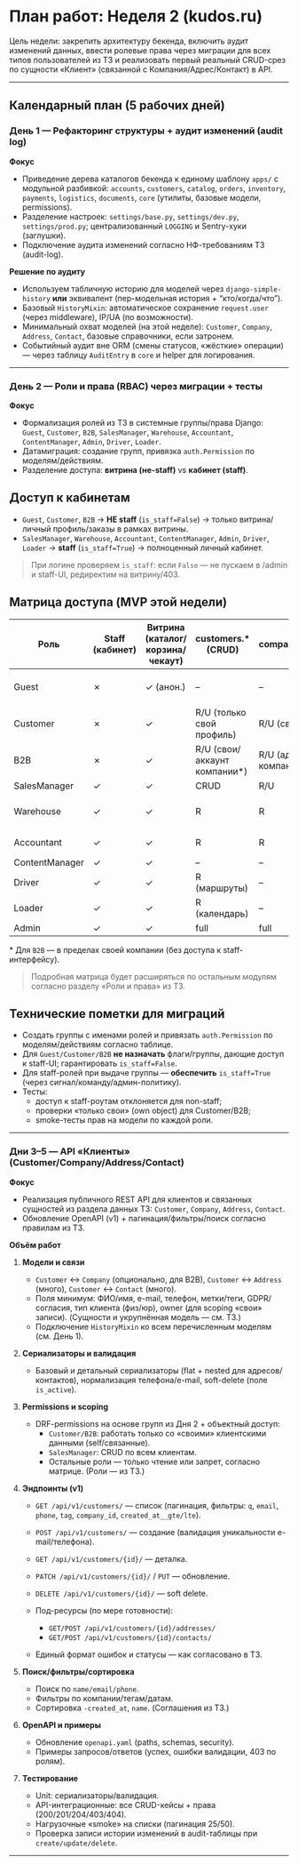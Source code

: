 # План работ: Неделя 2 (kudos.ru)

Цель недели: закрепить архитектуру бекенда, включить аудит изменений данных, ввести ролевые права через миграции для всех типов пользователей из ТЗ и реализовать первый реальный CRUD-срез по сущности «Клиент» (связанной с Компания/Адрес/Контакт) в API.

---

## Календарный план (5 рабочих дней)

### День 1 — Рефакторинг структуры + аудит изменений (audit log)

**Фокус**

- Приведение дерева каталогов бекенда к единому шаблону `apps/` с модульной разбивкой: `accounts`, `customers`, `catalog`, `orders`, `inventory`, `payments`, `logistics`, `documents`, `core` (утилиты, базовые модели, permissions).
- Разделение настроек: `settings/base.py`, `settings/dev.py`, `settings/prod.py`; централизованный `LOGGING` и Sentry-хуки (заглушки).
- Подключение аудита изменений согласно НФ-требованиям ТЗ (audit-log).

**Решение по аудиту**

- Используем табличную историю для моделей через `django-simple-history` **или** эквивалент (пер-модельная история + “кто/когда/что”).
- Базовый `HistoryMixin`: автоматическое сохранение `request.user` (через middleware), IP/UA (по возможности).
- Минимальный охват моделей (на этой неделе): `Customer`, `Company`, `Address`, `Contact`, базовые справочники, если затронем.
- Событийный аудит вне ORM (смены статусов, «жёсткие» операции) — через таблицу `AuditEntry` в `core` и helper для логирования.

---

### День 2 — Роли и права (RBAC) через миграции + тесты

**Фокус**

- Формализация ролей из ТЗ в системные группы/права Django:  
  `Guest`, `Customer`, `B2B`, `SalesManager`, `Warehouse`, `Accountant`, `ContentManager`, `Admin`, `Driver`, `Loader`.
- Датамиграция: создание групп, привязка `auth.Permission` по моделям/действиям.
- Разделение доступа: **витрина (не-staff)** vs **кабинет (staff)**.

## Доступ к кабинетам

- `Guest`, `Customer`, `B2B` → **НЕ staff** (`is_staff=False`) → только витрина/личный профиль/заказы в рамках витрины.
- `SalesManager`, `Warehouse`, `Accountant`, `ContentManager`, `Admin`, `Driver`, `Loader` → **staff** (`is_staff=True`) → полноценный личный кабинет.

> При логине проверяем `is_staff`: если `False` — не пускаем в /admin и staff-UI, редиректим на витрину/403.

## Матрица доступа (MVP этой недели)

| Роль           | Staff (кабинет) | Витрина (каталог/корзина/чекаут) | customers.* (CRUD)             | companies/addresses/contacts     | orders.*              | inventory.*                 | documents.*                   | admin |
| -------------- | --------------- | --------------------------------- | ------------------------------ | -------------------------------- | --------------------- | --------------------------- | ----------------------------- | ----- |
| Guest          | ✗               | ✓ (анон.)                         | –                              | –                                | –                     | R (наличие/цены, публично) | –                             | –     |
| Customer       | ✗               | ✓                                 | R/U (только свой профиль)      | R/U (свои адреса)                | R (свои заказы)       | R (наличие/цены, публично) | R (свои счета/чеки)          | –     |
| B2B            | ✗               | ✓                                 | R/U (свои/аккаунт компании*)   | R/U (адреса/контакты компании*)  | R (свои/компании)     | R (наличие/цены, публично) | R (свои/компании)            | –     |
| SalesManager   | ✓               | ✓                                 | CRUD                           | R/U                              | CRUD                  | R                           | R                             | –     |
| Warehouse      | ✓               | ✓                                 | R                              | R                                | R                     | U (складские статусы)       | R                             | –     |
| Accountant     | ✓               | ✓                                 | R                              | R                                | R/U (оплаты)          | –                           | R/U (счета, возвраты)         | –     |
| ContentManager | ✓               | ✓                                 | –                              | –                                | –                     | –                           | –                             | –     |
| Driver         | ✓               | ✓                                 | R (маршруты)                   | –                                | –                     | R (маршруты)                | –                             | –     |
| Loader         | ✓               | ✓                                 | R (календарь)                  | –                                | –                     | U (выдача/приёмка)          | –                             | –     |
| Admin          | ✓               | ✓                                 | full                           | full                             | full                  | full                        | full                          | full  |

\* Для `B2B` — в пределах своей компании (без доступа к staff-интерфейсу).

> Подробная матрица будет расширяться по остальным модулям согласно разделу «Роли и права» из ТЗ.

## Технические пометки для миграций

- Создать группы с именами ролей и привязать `auth.Permission` по моделям/действиям согласно таблице.
- Для `Guest/Customer/B2B` **не назначать** флаги/группы, дающие доступ к staff-UI; гарантировать `is_staff=False`.
- Для staff-ролей при выдаче группы — **обеспечить** `is_staff=True` (через сигнал/команду/админ-политику).
- Тесты:
  - доступ к staff-роутам отклоняется для non-staff;
  - проверки «только свои» (own object) для Customer/B2B;
  - smoke-тесты прав на модели по каждой роли.

---

### Дни 3–5 — API «Клиенты» (Customer/Company/Address/Contact)

**Фокус**

- Реализация публичного REST API для клиентов и связанных сущностей из раздела данных ТЗ: `Customer`, `Company`, `Address`, `Contact`.
- Обновление OpenAPI (v1) + пагинация/фильтры/поиск согласно правилам из ТЗ.

**Объём работ**

1. **Модели и связи**
   - `Customer` ↔ `Company` (опционально, для B2B), `Customer` ↔ `Address` (много), `Customer` ↔ `Contact` (много).
   - Поля минимум: ФИО/имя, e-mail, телефон, метки/теги, GDPR/согласия, тип клиента (физ/юр), owner (для scoping «свои» записи). (Сущности и укрупнённая модель — см. ТЗ.)
   - Подключение `HistoryMixin` ко всем перечисленным моделям (см. День 1).

2. **Сериализаторы и валидация**
   - Базовый и детальный сериализаторы (flat + nested для адресов/контактов), нормализация телефона/e-mail, soft-delete (поле `is_active`).

3. **Permissions и scoping**
   - DRF-permissions на основе групп из Дня 2 + объектный доступ:
     - `Customer/B2B`: работать только со «своими» клиентскими данными (self/связанные).
     - `SalesManager`: CRUD по всем клиентам.
     - Остальные роли — только чтение или запрет, согласно матрице. (Роли — из ТЗ.)

4. **Эндпоинты (v1)**
   - `GET /api/v1/customers/` — список (пагинация, фильтры: `q`, `email`, `phone`, `tag`, `company_id`, `created_at__gte/lte`).
   - `POST /api/v1/customers/` — создание (валидация уникальности e-mail/телефона).
   - `GET /api/v1/customers/{id}/` — деталка.
   - `PATCH /api/v1/customers/{id}/` / `PUT` — обновление.
   - `DELETE /api/v1/customers/{id}/` — soft delete.
   - Под-ресурсы (по мере готовности):
     - `GET/POST /api/v1/customers/{id}/addresses/`
     - `GET/POST /api/v1/customers/{id}/contacts/`

   - Единый формат ошибок и статусы — как согласовано в ТЗ.

5. **Поиск/фильтры/сортировка**
   - Поиск по `name/email/phone`.
   - Фильтры по компании/тегам/датам.
   - Сортировка `-created_at`, `name`. (Соглашения из ТЗ.)

6. **OpenAPI и примеры**
   - Обновление `openapi.yaml` (paths, schemas, security).
   - Примеры запросов/ответов (успех, ошибки валидации, 403 по ролям).

7. **Тестирование**
   - Unit: сериализаторы/валидация.
   - API-интеграционные: все CRUD-кейсы + права (200/201/204/403/404).
   - Нагрузочные «smoke» на списки (пагинация 25/50).
   - Проверка записи истории изменений в audit-таблицы при `create/update/delete`.

---
